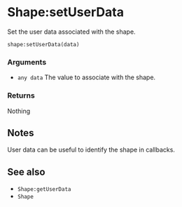 <!--
category: reference
-->

Shape:setUserData
===

Set the user data associated with the shape.

    shape:setUserData(data)

### Arguments

- `any data` The value to associate with the shape.

### Returns

Nothing

Notes
---

User data can be useful to identify the shape in callbacks.

See also
---

- `Shape:getUserData`
- `Shape`

